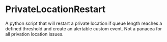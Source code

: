# PrivateLocationRestart
A python script that will restart a private location if queue length reaches a defined threshold and create an alertable custom event. Not a panacea for all privation location issues.
